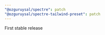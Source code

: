 ```yaml
---
"@ozguruysal/spectre": patch
"@ozguruysal/spectre-tailwind-preset": patch
---
```


First stable release
